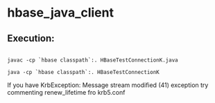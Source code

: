 # hbase_java_client

## Execution:
```

javac -cp `hbase classpath`:. HBaseTestConnectionK.java

java -cp `hbase classpath`:. HBaseTestConnectionK
```

If you have KrbException: Message stream modified (41) exception try commenting renew_lifetime fro krb5.conf
